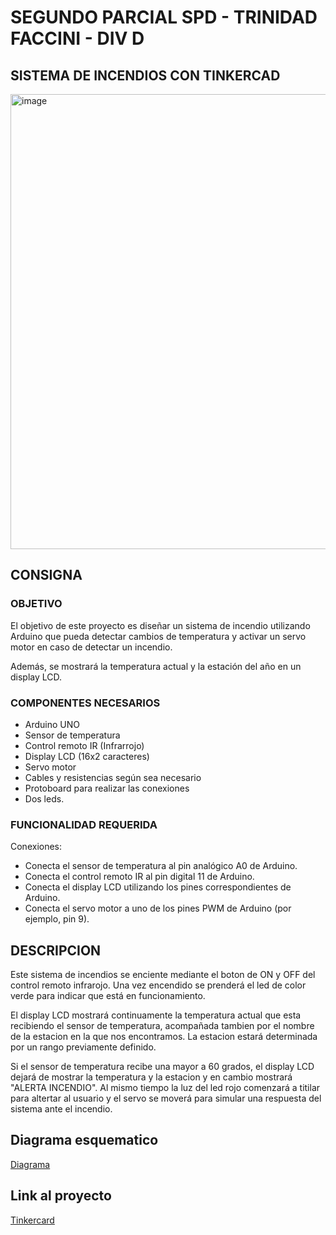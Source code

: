 # SEGUNDO PARCIAL SPD - TRINIDAD FACCINI - DIV D 

## SISTEMA DE INCENDIOS CON TINKERCAD

<img width="728" alt="image" src="https://github.com/trinifaccini/segundo_parcial_spd/assets/78211732/e9c067b3-25f2-4ad0-ab81-5856a6c54c6f">

## CONSIGNA

### OBJETIVO 

El objetivo de este proyecto es diseñar un sistema de incendio utilizando Arduino que pueda detectar cambios de temperatura y activar un servo motor en caso de detectar un incendio.

Además, se mostrará la temperatura actual y la estación del año en un display LCD.

### COMPONENTES NECESARIOS

- Arduino UNO
- Sensor de temperatura
- Control remoto IR (Infrarrojo)
- Display LCD (16x2 caracteres)
- Servo motor
- Cables y resistencias según sea necesario
- Protoboard para realizar las conexiones
- Dos leds.

### FUNCIONALIDAD REQUERIDA

Conexiones:

- Conecta el sensor de temperatura al pin analógico A0 de Arduino.
- Conecta el control remoto IR al pin digital 11 de Arduino.
- Conecta el display LCD utilizando los pines correspondientes de Arduino.
- Conecta el servo motor a uno de los pines PWM de Arduino (por ejemplo, pin 9).

## DESCRIPCION

Este sistema de incendios se enciente mediante el boton de ON y OFF del control remoto infrarojo.
Una vez encendido se prenderá el led de color verde para indicar que está en funcionamiento.

El display LCD mostrará continuamente la temperatura actual que esta recibiendo el sensor de temperatura, acompañada tambien por el nombre de la estacion en la que nos encontramos. 
La estacion estará determinada por un rango previamente definido. 

Si el sensor de temperatura recibe una mayor a 60 grados, el display LCD dejará de mostrar la temperatura y la estacion y en cambio mostrará "ALERTA INCENDIO". Al mismo tiempo la luz del led rojo comenzará a titilar para altertar al usuario y el servo se moverá para simular una respuesta del sistema ante el incendio. 

## Diagrama esquematico

[Diagrama](https://github.com/trinifaccini/segundo_parcial_spd/blob/master/2DO_PARCIAL.pdf)

## Link al proyecto
[Tinkercard](https://www.tinkercad.com/things/l4OVtfaXYId-2do-parcial/editel?sharecode=pA9d3ynYB5pWP86FNbq1-eeV0V3HCdgNy893OjeqSKo)
